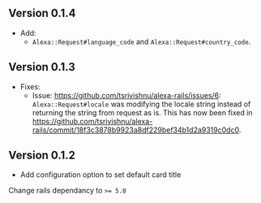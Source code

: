 ## Version 0.1.4
* Add:
  * `Alexa::Request#language_code` and `Alexa::Request#country_code`.

## Version 0.1.3
* Fixes:
  * Issue: https://github.com/tsrivishnu/alexa-rails/issues/6: `Alexa::Request#locale` was modifying the locale string instead
  of returning the string from request as is.
  This has now been fixed in https://github.com/tsrivishnu/alexa-rails/commit/18f3c3878b9923a8df229bef34b1d2a9319c0dc0.

## Version 0.1.2
* Add configuration option to set default card title

Change rails dependancy to `>= 5.0`
